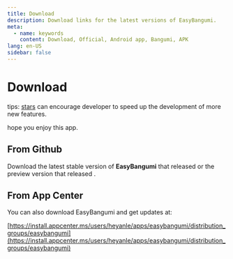 ```yaml
---
title: Download
description: Download links for the latest versions of EasyBangumi.
meta:
  - name: keywords
    content: Download, Official, Android app, Bangumi, APK
lang: en-US
sidebar: false
---
```


# Download

tips: [stars](https://github.com/easybangumiorg/EasyBangumi) can encourage developer to speed up the development of more new features.

hope you enjoy this app.

## From Github

Download the latest stable version of **EasyBangumi** that released <ReleaseDate stable /> or the preview version that released <ReleaseDate nightly />.

<DownloadButtons/>

<WhatsNew/>

## From App Center

You can also download EasyBangumi and get updates at:

[https://install.appcenter.ms/users/heyanle/apps/easybangumi/distribution_groups/easybangumi](https://install.appcenter.ms/users/heyanle/apps/easybangumi/distribution_groups/easybangumi)
